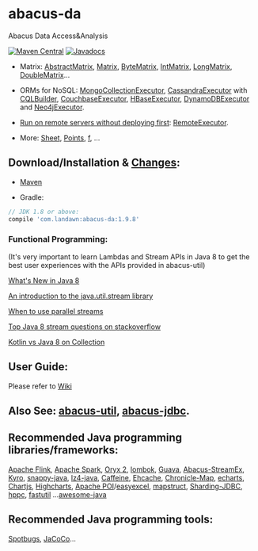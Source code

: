 # abacus-da
Abacus Data Access&Analysis

[![Maven Central](https://img.shields.io/maven-central/v/com.landawn/abacus-da.svg)](https://maven-badges.herokuapp.com/maven-central/com.landawn/abacus-da/)
[![Javadocs](https://www.javadoc.io/badge/com.landawn/abacus-da.svg)](https://www.javadoc.io/doc/com.landawn/abacus-da)


* Matrix: 
[AbstractMatrix](https://cdn.staticaly.com/gh/landawn/abacus-da/master/docs/AbstractMatrix_view.html), 
[Matrix](https://cdn.staticaly.com/gh/landawn/abacus-da/master/docs/Matrix_view.html), 
[ByteMatrix](https://cdn.staticaly.com/gh/landawn/abacus-da/master/docs/ByteMatrix_view.html), 
[IntMatrix](https://cdn.staticaly.com/gh/landawn/abacus-da/master/docs/IntMatrix_view.html), 
[LongMatrix](https://cdn.staticaly.com/gh/landawn/abacus-da/master/docs/LongMatrix_view.html), 
[DoubleMatrix](https://cdn.staticaly.com/gh/landawn/abacus-da/master/docs/DoubleMatrix_view.html)...


* ORMs for NoSQL: 
[MongoCollectionExecutor](https://cdn.staticaly.com/gh/landawn/abacus-da/master/docs/MongoCollectionExecutor_view.html), 
[CassandraExecutor](https://cdn.staticaly.com/gh/landawn/abacus-da/master/docs/CassandraExecutor_view.html) with [CQLBuilder](https://cdn.staticaly.com/gh/landawn/abacus-da/master/docs/CQLBuilder_view.html), 
[CouchbaseExecutor](https://cdn.staticaly.com/gh/landawn/abacus-da/master/docs/CouchbaseExecutor_view.html), 
[HBaseExecutor](https://cdn.staticaly.com/gh/landawn/abacus-da/master/docs/HBaseExecutor_view.html), 
[DynamoDBExecutor](https://cdn.staticaly.com/gh/landawn/abacus-da/master/docs/DynamoDBExecutor_view.html) and 
[Neo4jExecutor](https://cdn.staticaly.com/gh/landawn/abacus-da/master/docs/Neo4jExecutor_view.html).


* [Run on remote servers without deploying first](https://github.com/landawn/abacus-da/wiki/Deploy-Once,-Run-Anytime):
[RemoteExecutor](https://cdn.staticaly.com/gh/landawn/abacus-da/master/docs/RemoteExecutor_view.html).


* More: [Sheet](https://cdn.staticaly.com/gh/landawn/abacus-da/master/docs/Sheet_view.html), [Points](https://cdn.staticaly.com/gh/landawn/abacus-da/master/docs/Points_view.html), 
[f](https://cdn.staticaly.com/gh/landawn/abacus-da/master/docs/f_view.html), ...


## Download/Installation & [Changes](https://github.com/landawn/abacus-da/blob/master/CHANGES.md):

* [Maven](http://search.maven.org/#search%7Cga%7C1%7Cg%3A%22com.landawn%22)

* Gradle:
```gradle
// JDK 1.8 or above:
compile 'com.landawn:abacus-da:1.9.8'
```


### Functional Programming:
(It's very important to learn Lambdas and Stream APIs in Java 8 to get the best user experiences with the APIs provided in abacus-util)

[What's New in Java 8](https://leanpub.com/whatsnewinjava8/read)

[An introduction to the java.util.stream library](https://www.ibm.com/developerworks/library/j-java-streams-1-brian-goetz/index.html)

[When to use parallel streams](http://gee.cs.oswego.edu/dl/html/StreamParallelGuidance.html)

[Top Java 8 stream questions on stackoverflow](./Top_java_8_stream_questions_so.md)

[Kotlin vs Java 8 on Collection](./Java_Kotlin.md)


## User Guide:
Please refer to [Wiki](https://github.com/landawn/abacus-da/wiki)


## Also See: [abacus-util](https://github.com/landawn/abacus-util), [abacus-jdbc](https://github.com/landawn/abacus-jdbc).


## Recommended Java programming libraries/frameworks:
[Apache Flink](https://flink.apache.org/), 
[Apache Spark](https://spark.apache.org/), 
[Oryx 2](http://oryx.io/), 
[lombok](https://github.com/rzwitserloot/lombok), [Guava](https://github.com/google/guava), [Abacus-StreamEx](https://github.com/landawn/streamex), [Kyro](https://github.com/EsotericSoftware/kryo), [snappy-java](https://github.com/xerial/snappy-java), [lz4-java](https://github.com/lz4/lz4-java), [Caffeine](https://github.com/ben-manes/caffeine), [Ehcache](http://www.ehcache.org/), [Chronicle-Map](https://github.com/OpenHFT/Chronicle-Map), [echarts](https://github.com/apache/incubator-echarts), 
[Chartjs](https://github.com/chartjs/Chart.js), [Highcharts](https://www.highcharts.com/blog/products/highcharts/), [Apache POI](https://github.com/apache/poi)/[easyexcel](https://github.com/alibaba/easyexcel), [mapstruct](https://github.com/mapstruct/mapstruct), [Sharding-JDBC](https://github.com/apache/incubator-shardingsphere), [hppc](https://github.com/carrotsearch/hppc), [fastutil](https://github.com/vigna/fastutil) ...[awesome-java](https://github.com/akullpp/awesome-java)

## Recommended Java programming tools:
[Spotbugs](https://github.com/spotbugs/spotbugs), [JaCoCo](https://www.eclemma.org/jacoco/)...
